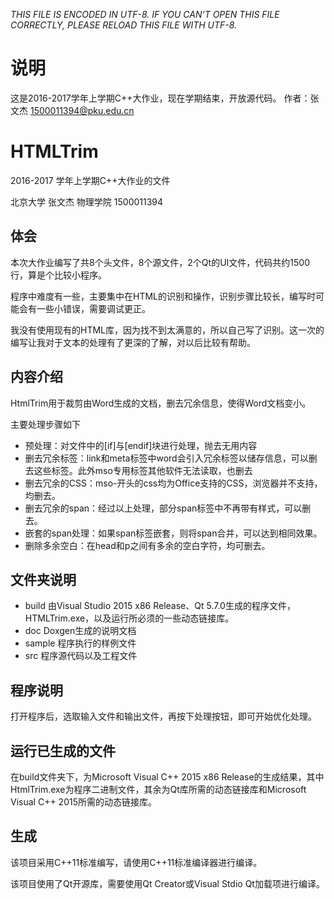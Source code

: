 
_THIS FILE IS ENCODED IN UTF-8.
IF YOU CAN'T OPEN THIS FILE CORRECTLY, 
PLEASE RELOAD THIS FILE WITH UTF-8._

# 说明

这是2016-2017学年上学期C++大作业，现在学期结束，开放源代码。
作者：张文杰 1500011394@pku.edu.cn

# HTMLTrim

2016-2017 学年上学期C++大作业的文件

北京大学 张文杰 物理学院 1500011394

## 体会

本次大作业编写了共8个头文件，8个源文件，2个Qt的UI文件，代码共约1500行，算是个比较小程序。

程序中难度有一些，主要集中在HTML的识别和操作，识别步骤比较长，编写时可能会有一些小错误，需要调试更正。

我没有使用现有的HTML库，因为找不到太满意的，所以自己写了识别。这一次的编写让我对于文本的处理有了更深的了解，对以后比较有帮助。

## 内容介绍

HtmlTrim用于裁剪由Word生成的文档，删去冗余信息，使得Word文档变小。

主要处理步骤如下

- 预处理：对文件中的[if]与[endif]块进行处理，抛去无用内容
- 删去冗余标签：link和meta标签中word会引入冗余标签以储存信息，可以删去这些标签。此外mso专用标签其他软件无法读取，也删去
- 删去冗余的CSS：mso-开头的css均为Office支持的CSS，浏览器并不支持，均删去。
- 删去冗余的span：经过以上处理，部分span标签中不再带有样式，可以删去。
- 嵌套的span处理：如果span标签嵌套，则将span合并，可以达到相同效果。
- 删除多余空白：在head和p之间有多余的空白字符，均可删去。

## 文件夹说明
- build 由Visual Studio 2015 x86 Release、Qt 5.7.0生成的程序文件，HTMLTrim.exe，以及运行所必须的一些动态链接库。
- doc Doxgen生成的说明文档
- sample 程序执行的样例文件
- src 程序源代码以及工程文件

## 程序说明

打开程序后，选取输入文件和输出文件，再按下处理按钮，即可开始优化处理。

## 运行已生成的文件

在build文件夹下，为Microsoft Visual C++ 2015 x86 Release的生成结果，其中HtmlTrim.exe为程序二进制文件，其余为Qt库所需的动态链接库和Microsoft Visual C++ 2015所需的动态链接库。

## 生成

该项目采用C++11标准编写，请使用C++11标准编译器进行编译。

该项目使用了Qt开源库，需要使用Qt Creator或Visual Stdio Qt加载项进行编译。

